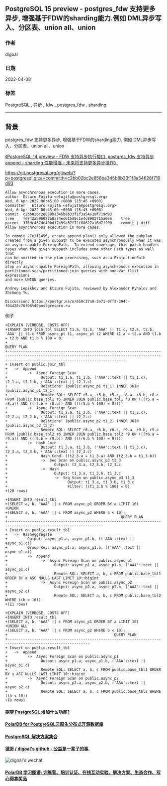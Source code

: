 ## PostgreSQL 15 preview - postgres_fdw 支持更多异步, 增强基于FDW的sharding能力.例如 DML异步写入、分区表、union all、union  
                                      
### 作者                                       
digoal                                                        
                    
### 日期                                                        
2022-04-08                               
                   
### 标签                                                        
PostgreSQL , 异步 , fdw , postgres_fdw , sharding            
                                                        
----                                                        
                                                        
## 背景       
postgres_fdw 支持更多异步, 增强基于FDW的sharding能力. 例如 DML异步写入、分区表、union all、union  
  
[《PostgreSQL 14 preview - FDW 支持异步执行接口, postgres_fdw 支持异步append - sharding 性能增强 - 未来将支持更多异步操作》](../202103/20210331_02.md)    
  
https://git.postgresql.org/gitweb/?p=postgresql.git;a=commit;h=c2bb02bc2e858ba345b8b33f1f3a54628f719d93  
  
```  
Allow asynchronous execution in more cases.  
author	Etsuro Fujita <efujita@postgresql.org>	  
Wed, 6 Apr 2022 06:45:00 +0000 (15:45 +0900)  
committer	Etsuro Fujita <efujita@postgresql.org>	  
Wed, 6 Apr 2022 06:45:00 +0000 (15:45 +0900)  
commit	c2bb02bc2e858ba345b8b33f1f3a54628f719d93  
tree	fe742ab96982b0a74ed615d0c1e4c0982715a6e6	tree  
parent	376dc437de40bd17e99a37f72f88627a16d7f200	commit | diff  
Allow asynchronous execution in more cases.  
  
In commit 27e1f1456, create_append_plan() only allowed the subplan  
created from a given subpath to be executed asynchronously when it was  
an async-capable ForeignPath.  To extend coverage, this patch handles  
cases when the given subpath includes some other Path types as well that  
can be omitted in the plan processing, such as a ProjectionPath directly  
atop an async-capable ForeignPath, allowing asynchronous execution in  
partitioned-scan/partitioned-join queries with non-Var tlist expressions  
and more UNION queries.  
  
Andrey Lepikhov and Etsuro Fujita, reviewed by Alexander Pyhalov and  
Zhihong Yu.  
  
Discussion: https://postgr.es/m/659c37a8-3e71-0ff2-394c-f04428c76f08%40postgrespro.ru  
```  
  
例子  
  
```  
+EXPLAIN (VERBOSE, COSTS OFF)  
+INSERT INTO join_tbl SELECT t1.a, t1.b, 'AAA' || t1.c, t2.a, t2.b, 'AAA' || t2.c FROM async_pt t1, async_pt t2 WHERE t1.a = t2.a AND t1.b = t2.b AND t1.b % 100 = 0;  
+                                                                                           QUERY PLAN                                                                                              
+-------------------------------------------------------------------------------------------------------------------------------------------------------------------------------------------------  
+ Insert on public.join_tbl  
+   ->  Append  
+         ->  Async Foreign Scan  
+               Output: t1_1.a, t1_1.b, ('AAA'::text || t1_1.c), t2_1.a, t2_1.b, ('AAA'::text || t2_1.c)  
+               Relations: (public.async_p1 t1_1) INNER JOIN (public.async_p1 t2_1)  
+               Remote SQL: SELECT r5.a, r5.b, r5.c, r8.a, r8.b, r8.c FROM (public.base_tbl1 r5 INNER JOIN public.base_tbl1 r8 ON (((r5.a = r8.a)) AND ((r5.b = r8.b)) AND (((r5.b % 100) = 0))))  
+         ->  Async Foreign Scan  
+               Output: t1_2.a, t1_2.b, ('AAA'::text || t1_2.c), t2_2.a, t2_2.b, ('AAA'::text || t2_2.c)  
+               Relations: (public.async_p2 t1_2) INNER JOIN (public.async_p2 t2_2)  
+               Remote SQL: SELECT r6.a, r6.b, r6.c, r9.a, r9.b, r9.c FROM (public.base_tbl2 r6 INNER JOIN public.base_tbl2 r9 ON (((r6.a = r9.a)) AND ((r6.b = r9.b)) AND (((r6.b % 100) = 0))))  
+         ->  Hash Join  
+               Output: t1_3.a, t1_3.b, ('AAA'::text || t1_3.c), t2_3.a, t2_3.b, ('AAA'::text || t2_3.c)  
+               Hash Cond: ((t2_3.a = t1_3.a) AND (t2_3.b = t1_3.b))  
+               ->  Seq Scan on public.async_p3 t2_3  
+                     Output: t2_3.a, t2_3.b, t2_3.c  
+               ->  Hash  
+                     Output: t1_3.a, t1_3.b, t1_3.c  
+                     ->  Seq Scan on public.async_p3 t1_3  
+                           Output: t1_3.a, t1_3.b, t1_3.c  
+                           Filter: ((t1_3.b % 100) = 0)  
+(20 rows)  
  
+INSERT INTO result_tbl  
+(SELECT a, b, 'AAA' || c FROM async_p1 ORDER BY a LIMIT 10)  
+UNION  
+(SELECT a, b, 'AAA' || c FROM async_p2 WHERE b < 10);  
+                                                   QUERY PLAN                                                      
+-----------------------------------------------------------------------------------------------------------------  
+ Insert on public.result_tbl  
+   ->  HashAggregate  
+         Output: async_p1.a, async_p1.b, (('AAA'::text || async_p1.c))  
+         Group Key: async_p1.a, async_p1.b, (('AAA'::text || async_p1.c))  
+         ->  Append  
+               ->  Async Foreign Scan on public.async_p1  
+                     Output: async_p1.a, async_p1.b, ('AAA'::text || async_p1.c)  
+                     Remote SQL: SELECT a, b, c FROM public.base_tbl1 ORDER BY a ASC NULLS LAST LIMIT 10::bigint  
+               ->  Async Foreign Scan on public.async_p2  
+                     Output: async_p2.a, async_p2.b, ('AAA'::text || async_p2.c)  
+                     Remote SQL: SELECT a, b, c FROM public.base_tbl2 WHERE ((b < 10))  
+(11 rows)  
  
+EXPLAIN (VERBOSE, COSTS OFF)  
+INSERT INTO result_tbl  
+(SELECT a, b, 'AAA' || c FROM async_p1 ORDER BY a LIMIT 10)  
+UNION ALL  
+(SELECT a, b, 'AAA' || c FROM async_p2 WHERE b < 10);  
+                                                QUERY PLAN                                                   
+-----------------------------------------------------------------------------------------------------------  
+ Insert on public.result_tbl  
+   ->  Append  
+         ->  Async Foreign Scan on public.async_p1  
+               Output: async_p1.a, async_p1.b, ('AAA'::text || async_p1.c)  
+               Remote SQL: SELECT a, b, c FROM public.base_tbl1 ORDER BY a ASC NULLS LAST LIMIT 10::bigint  
+         ->  Async Foreign Scan on public.async_p2  
+               Output: async_p2.a, async_p2.b, ('AAA'::text || async_p2.c)  
+               Remote SQL: SELECT a, b, c FROM public.base_tbl2 WHERE ((b < 10))  
+(8 rows)  
```  
    
  
#### [期望 PostgreSQL 增加什么功能?](https://github.com/digoal/blog/issues/76 "269ac3d1c492e938c0191101c7238216")
  
  
#### [PolarDB for PostgreSQL云原生分布式开源数据库](https://github.com/ApsaraDB/PolarDB-for-PostgreSQL "57258f76c37864c6e6d23383d05714ea")
  
  
#### [PostgreSQL 解决方案集合](https://yq.aliyun.com/topic/118 "40cff096e9ed7122c512b35d8561d9c8")
  
  
#### [德哥 / digoal's github - 公益是一辈子的事.](https://github.com/digoal/blog/blob/master/README.md "22709685feb7cab07d30f30387f0a9ae")
  
  
![digoal's wechat](../pic/digoal_weixin.jpg "f7ad92eeba24523fd47a6e1a0e691b59")
  
  
#### [PolarDB 学习图谱: 训练营、培训认证、在线互动实验、解决方案、生态合作、写心得拿奖品](https://www.aliyun.com/database/openpolardb/activity "8642f60e04ed0c814bf9cb9677976bd4")
  
